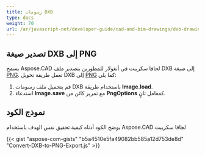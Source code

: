 ```yaml
---
title: رسومات DXB
type: docs
weight: 70
url: /ar/javascript-net/developer-guide/cad-and-bim-drawings/dxb-drawings/
---
```


## **تصدير صيغة DXB إلى PNG**

يسمح Aspose.CAD لجافا سكريبت في أنغولار للمطورين بتصدير ملف DXB إلى صيغة [PNG](https://docs.fileformat.com/image/png/).
تعمل طريقة تحويل DXB إلى [PNG](https://docs.fileformat.com/image/png/) كما يلي:

1. قم بتحميل ملف رسومات DXB باستخدام طريقة **Image.load**.
1. استدعاء **Image.save** مع تمرير كائن من **PngOptions** كمعامل ثانٍ.

## نموذج الكود

يوضح الكود أدناه كيفية تحقيق نفس الهدف باستخدام Aspose.CAD لجافا سكريبت

{{< gist "aspose-com-gists" "b5a4510e5fa49082bb585a12d753de8d" "Convert-DXB-to-PNG-Export.js" >}}
